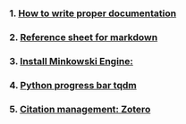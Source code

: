 ### 1. [How to write proper documentation](https://www.gitbook.com/)



### 2. [Reference sheet for markdown](https://wordpress.com/support/markdown-quick-reference/)

### 3. [Install Minkowski Engine:](https://nvidia.github.io/MinkowskiEngine/quick_start.html)

### 4. [Python progress bar tqdm](https://github.com/tqdm/tqdm)

### 5. [Citation management: Zotero](https://www.zotero.org/)


